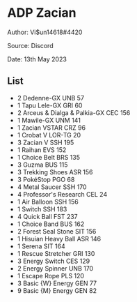 # ADP Zacian

Author: Vi$un14618#4420

Source: Discord

Date: 13th May 2023

## List

* 2 Dedenne-GX UNB 57
* 1 Tapu Lele-GX GRI 60
* 2 Arceus & Dialga & Palkia-GX CEC 156
* 1 Mawile-GX UNM 141
* 1 Zacian VSTAR CRZ 96
* 1 Crobat V LOR-TG 20
* 3 Zacian V SSH 195
* 1 Raihan EVS 152
* 1 Choice Belt BRS 135
* 3 Guzma BUS 115
* 3 Trekking Shoes ASR 156
* 3 PokéStop PGO 68
* 4 Metal Saucer SSH 170
* 4 Professor's Research CEL 24
* 1 Air Balloon SSH 156
* 1 Switch SSH 183
* 4 Quick Ball FST 237
* 1 Choice Band BUS 162
* 2 Forest Seal Stone SIT 156
* 1 Hisuian Heavy Ball ASR 146
* 1 Serena SIT 164
* 1 Rescue Stretcher GRI 130
* 3 Energy Switch CES 129
* 2 Energy Spinner UNB 170
* 1 Escape Rope PLS 120
* 3 Basic {W} Energy GEN 77
* 9 Basic {M} Energy GEN 82
